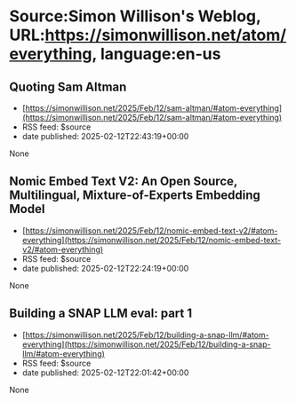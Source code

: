 # Source:Simon Willison's Weblog, URL:https://simonwillison.net/atom/everything, language:en-us

## Quoting Sam Altman
 - [https://simonwillison.net/2025/Feb/12/sam-altman/#atom-everything](https://simonwillison.net/2025/Feb/12/sam-altman/#atom-everything)
 - RSS feed: $source
 - date published: 2025-02-12T22:43:19+00:00

None

## Nomic Embed Text V2: An Open Source, Multilingual, Mixture-of-Experts Embedding Model
 - [https://simonwillison.net/2025/Feb/12/nomic-embed-text-v2/#atom-everything](https://simonwillison.net/2025/Feb/12/nomic-embed-text-v2/#atom-everything)
 - RSS feed: $source
 - date published: 2025-02-12T22:24:19+00:00

None

## Building a SNAP LLM eval: part 1
 - [https://simonwillison.net/2025/Feb/12/building-a-snap-llm/#atom-everything](https://simonwillison.net/2025/Feb/12/building-a-snap-llm/#atom-everything)
 - RSS feed: $source
 - date published: 2025-02-12T22:01:42+00:00

None

